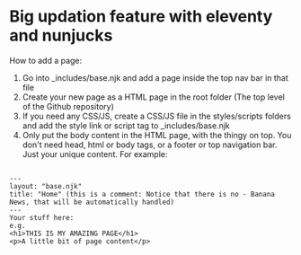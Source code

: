 # Big updation feature with eleventy and nunjucks
How to add a page:
1. Go into _includes/base.njk and add a page inside the top nav bar in that file
2. Create your new page as a HTML page in the root folder (The top level of the Github repository)
3. If you need any CSS/JS, create a CSS/JS file in the styles/scripts folders and add the style link or script tag to _includes/base.njk
4. Only put the body content in the HTML page, with the thingy on top. You don't need head, html or body tags, or a footer or top navigation bar. Just your unique content. For example:
<code>
---
layout: "base.njk"
title: "Home" (this is a comment: Notice that there is no - Banana News, that will be automatically handled)
---
Your stuff here:
e.g. 
&lt;h1&gt;THIS IS MY AMAZING PAGE&lt;/h1&gt;
&lt;p&gt;A little bit of page content&lt;/p&gt;
</code>
